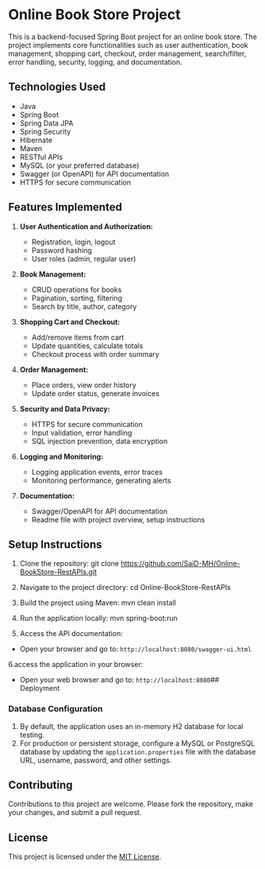 # Online Book Store Project

This is a backend-focused Spring Boot project for an online book store. The project implements core functionalities such as user authentication, book management, shopping cart, checkout, order management, search/filter, error handling, security, logging, and documentation.

## Technologies Used

- Java
- Spring Boot
- Spring Data JPA
- Spring Security
- Hibernate
- Maven
- RESTful APIs
- MySQL (or your preferred database)
- Swagger (or OpenAPI) for API documentation
- HTTPS for secure communication

## Features Implemented

1. **User Authentication and Authorization:**
   - Registration, login, logout
   - Password hashing
   - User roles (admin, regular user)

2. **Book Management:**
   - CRUD operations for books
   - Pagination, sorting, filtering
   - Search by title, author, category

3. **Shopping Cart and Checkout:**
   - Add/remove items from cart
   - Update quantities, calculate totals
   - Checkout process with order summary

4. **Order Management:**
   - Place orders, view order history
   - Update order status, generate invoices

5. **Security and Data Privacy:**
   - HTTPS for secure communication
   - Input validation, error handling
   - SQL injection prevention, data encryption

6. **Logging and Monitoring:**
   - Logging application events, error traces
   - Monitoring performance, generating alerts

7. **Documentation:**
   - Swagger/OpenAPI for API documentation
   - Readme file with project overview, setup instructions

## Setup Instructions

1. Clone the repository:
   git clone https://github.com/SaiD-MH/Online-BookStore-RestAPIs.git

2. Navigate to the project directory:
   cd Online-BookStore-RestAPIs

3. Build the project using Maven:
   mvn clean install

4. Run the application locally:
   mvn spring-boot:run


5. Access the API documentation:
- Open your browser and go to: `http://localhost:8080/swagger-ui.html`
  
6.access the application in your browser:
- Open your web browser and go to: `http://localhost:8080`## Deployment

### Database Configuration

1. By default, the application uses an in-memory H2 database for local testing.
2. For production or persistent storage, configure a MySQL or PostgreSQL database by updating the `application.properties` file with the database URL, username, password, and other settings.

## Contributing

Contributions to this project are welcome. Please fork the repository, make your changes, and submit a pull request.

## License

This project is licensed under the [MIT License](LICENSE).




